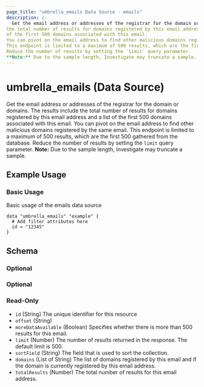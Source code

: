 ```yaml
---
page_title: "umbrella_emails Data Source - emails"
description: |-
  Get the email address or addresses of the registrar for the domain or domains. The results include
the total number of results for domains registered by this email address and a list
of the first 500 domains associated with this email.
You can pivot on the email address to find other malicious domains registered by the same email.
This endpoint is limited to a maximum of 500 results, which are the first 500 gathered from the database.
Reduce the number of results by setting the `limit` query parameter.
**Note:** Due to the sample length, Investigate may truncate a sample.
---
```


# umbrella_emails (Data Source)

Get the email address or addresses of the registrar for the domain or domains. The results include
the total number of results for domains registered by this email address and a list
of the first 500 domains associated with this email.
You can pivot on the email address to find other malicious domains registered by the same email.
This endpoint is limited to a maximum of 500 results, which are the first 500 gathered from the database.
Reduce the number of results by setting the `limit` query parameter.
**Note:** Due to the sample length, Investigate may truncate a sample.

## Example Usage


### Basic Usage

Basic usage of the emails data source

```hcl
data "umbrella_emails" "example" {
  # Add filter attributes here
  id = "12345"
}
```



## Schema

### Optional



### Optional



### Read-Only

- `id` (String) The unique identifier for this resource
- `offset` (String) 
- `moreDataAvailable` (Boolean) Specifies whether there is more than 500 results for this email.
- `limit` (Number) The number of results returned in the response. The default
limit is 500.
- `sortField` (String) The field that is used to sort the collection.
- `domains` (List of String) The list of domains registered by this email and if the domain is currently registered
by this email address.
- `totalResults` (Number) The total number of results for this email address.



